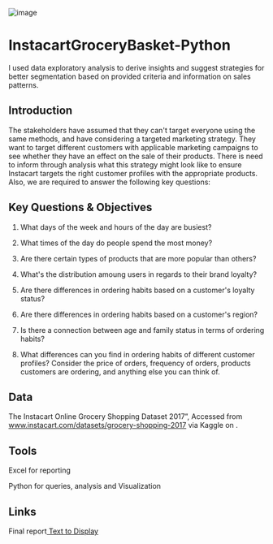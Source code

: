 ![image](https://github.com/user-attachments/assets/7ca2b5d6-99f6-462f-bc17-8a3ebf02d909)



# InstacartGroceryBasket-Python
I used data exploratory analysis to derive insights and suggest strategies for better segmentation based on provided criteria and information on sales patterns.

## Introduction
The stakeholders have assumed that they can't target everyone using the same methods, and have considering a targeted marketing strategy. They want to target different customers with applicable marketing campaigns to see whether they have an effect on the sale of their products. There is need to inform through analysis what this strategy might look like to ensure Instacart targets the right customer profiles with the appropriate products. Also, we are required to answer the following key questions:

## Key Questions & Objectives

1.  What days of the week and hours of the day are busiest?

2.  What times of the day do people spend the most money?

3.   Are there certain types of products that are more popular than others?

4.   What's the distribution amoung users in regards to their brand loyalty?

5.   Are there differences in ordering habits based on a customer's loyalty status?

6. Are there differences in ordering habits based on a customer's region? 

7. Is there a connection between age and family status in terms of ordering habits?

8. What differences can you find in ordering habits of different customer profiles? Consider the price of orders, frequency of orders, products customers are ordering, and anything else you can think of.

## Data
The Instacart Online Grocery Shopping Dataset 2017”, Accessed from www.instacart.com/datasets/grocery-shopping-2017 via Kaggle on <date>.

## Tools

Excel for reporting

Python for queries, analysis and Visualization

## Links

Final report<a href="www.link.com"> Text to Display </a>

